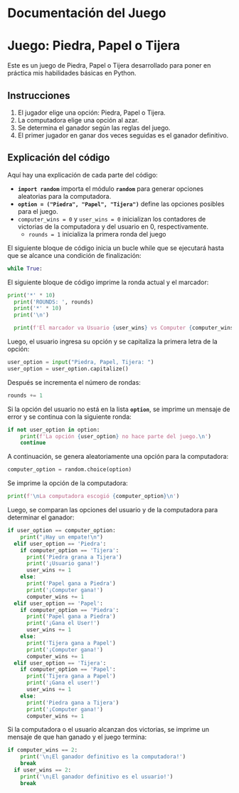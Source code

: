 # Documentación del Juego

# Juego: Piedra, Papel o Tijera

Este es un juego de Piedra, Papel o Tijera desarrollado para poner en práctica mis habilidades básicas en Python.

## Instrucciones

1. El jugador elige una opción: Piedra, Papel o Tijera.
2. La computadora elige una opción al azar.
3. Se determina el ganador según las reglas del juego.
4. El primer jugador en ganar dos veces seguidas es el ganador definitivo.

## Explicación del código

Aquí hay una explicación de cada parte del código:

- **`import random`** importa el módulo **`random`** para generar opciones aleatorias para la computadora.
- **`option = ("Piedra", "Papel", "Tijera")`** define las opciones posibles para el juego.
- `computer_wins = 0` y `user_wins = 0` inicializan los contadores de victorias de la computadora y del usuario en 0, respectivamente.
    - `rounds = 1` inicializa la primera ronda del juego

El siguiente bloque de código inicia un bucle while que se ejecutará hasta que se alcance una condición de finalización:

```python
while True:
```

El siguiente bloque de código imprime la ronda actual y el marcador:

```python
print('*' * 10)
  print('ROUNDS: ', rounds)
  print('*' * 10)
  print('\n')

  print(f'El marcador va Usuario {user_wins} vs Computer {computer_wins}\n')
```

Luego, el usuario ingresa su opción y se capitaliza la primera letra de la opción:

```python
user_option = input("Piedra, Papel, Tijera: ")
user_option = user_option.capitalize()
```

Después se incrementa el número de rondas:

```python
rounds += 1
```

Si la opción del usuario no está en la lista **`option`**, se imprime un mensaje de error y se continua con la siguiente ronda:

```python
if not user_option in option:
    print(f'La opción {user_option} no hace parte del juego.\n')
    continue
```

A continuación, se genera aleatoriamente una opción para la computadora:

```python
computer_option = random.choice(option)
```

Se imprime la opción de la computadora:

```python
print(f'\nLa computadora escogió {computer_option}\n')
```

Luego, se comparan las opciones del usuario y de la computadora para determinar el ganador:

```python
if user_option == computer_option:
    print("¡Hay un empate!\n")
  elif user_option == 'Piedra':
    if computer_option == 'Tijera':
      print('Piedra grana a Tijera')
      print('¡Usuario gana!')
      user_wins += 1
    else:
      print('Papel gana a Piedra')
      print('¡Computer gana!')
      computer_wins += 1
  elif user_option == 'Papel':
    if computer_option == 'Piedra':
      print('Papel gana a Piedra')
      print('¡Gana el User!')
      user_wins += 1
    else:
      print('Tijera gana a Papel')
      print('¡Computer gana!')
      computer_wins += 1
  elif user_option == 'Tijera':
    if computer_option == 'Papel':
      print('Tijera gana a Papel')
      print('¡Gana el user!')
      user_wins += 1
    else:
      print('Piedra gana a Tijera')
      print('¡Computer gana!')
      computer_wins += 1
```

Si la computadora o el usuario alcanzan dos victorias, se imprime un mensaje de que han ganado y el juego termina:

```python
if computer_wins == 2:
    print('\n¡El ganador definitivo es la computadora!')
    break
  if user_wins == 2:
    print('\n¡El ganador definitivo es el usuario!')
    break
```